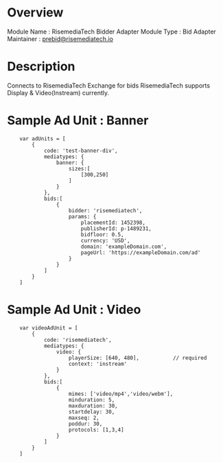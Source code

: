 # Overview

Module Name : RisemediaTech Bidder Adapter
Module Type : Bid Adapter
Maintainer : prebid@risemediatech.io

# Description
Connects to RisemediaTech Exchange for bids
RisemediaTech supports Display & Video(Instream) currently.

# Sample Ad Unit : Banner
```
    var adUnits = [
        {
            code: 'test-banner-div',
            mediatypes: {
                banner: {
                    sizes:[
                        [300,250]
                    ]
                }
            },
            bids:[
                {
                    bidder: 'risemediatech',
                    params: {
                        placementId: 1452398,
                        publisherId: p-1489231,   
                        bidfloor: 0.5,        
                        currency: 'USD',
                        domain: 'exampleDomain.com',
                        pageUrl: 'https://exampleDomain.com/ad'
                    }
                }
            ]
        }
    ]
```

# Sample Ad Unit : Video
``` 
    var videoAdUnit = [
        {
            code: 'risemediatech',
            mediatypes: {
                video: {
                    playerSize: [640, 480],           // required
                    context: 'instream'
                }
            },
            bids:[
                {
                    mimes: ['video/mp4','video/webm'],
                    minduration: 5,
                    maxduration: 30,
                    startdelay: 30,
                    maxseq: 2,
                    poddur: 30,
                    protocols: [1,3,4]
                }
            ]
        }
    ]
